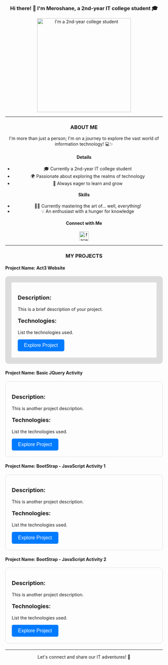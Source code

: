 <div align="center">

### Hi there! 👋 I'm Meroshane, a 2nd-year IT college student 🎓

<img src="https://scontent.fmnl17-2.fna.fbcdn.net/v/t1.6435-9/118007885_946080832571101_1776406030291214443_n.jpg?_nc_cat=107&ccb=1-7&_nc_sid=7a1959&_nc_eui2=AeGdLqE4DMzEQEU9MxFTZRpVe1nnvLAbPCZ7Wee8sBs8Jon80XWobkjzuUNTrEZcTDL7oN82oixC8JoGSkFwMQvo&_nc_ohc=0kkCRN4j0voAX9O2PM7&_nc_ht=scontent.fmnl17-2.fna&oh=00_AfAPS6mp-gju3wsyCGwoaogtAwWcTS8j19g0E1Mlx6lHXQ&oe=659F2FC7" alt="I'm a 2nd-year college student" width="300">

---

### ABOUT ME
I'm more than just a person; I'm on a journey to explore the vast world of information technology! 💻✨

#### Details
- 🎓 Currently a 2nd-year IT college student
- 🌍 Passionate about exploring the realms of technology
- 🧠 Always eager to learn and grow

#### Skills
- 🤷‍♂️ Currently mastering the art of... well, everything!
- 💡 An enthusiast with a hunger for knowledge

#### Connect with Me
[<img src='https://cdn.jsdelivr.net/npm/simple-icons@3.0.1/icons/facebook.svg' alt='facebook' height='30'>](https://www.facebook.com/watcher.shane01)

---

### MY PROJECTS

<div align="left">

#### Project Name: Act3 Website
<div style="border: 20px solid #ddd; border-radius: 10px; padding: 20px; margin-bottom: 20px;">
  <p style="font-size: 18px; font-weight: bold;">Description:</p>
  <p>This is a brief description of your project.</p>
  <p style="font-size: 18px; font-weight: bold;">Technologies:</p>
  <p>List the technologies used.</p>
  <a href="https://bentebentetres.github.io/Act3" style="text-decoration: none;">
    <button type="button" style="background-color: #007BFF; color: white; padding: 10px 20px; border: none; border-radius: 5px; cursor: pointer; font-size: 16px;">
      Explore Project
    </button>
  </a>
</div>

#### Project Name: Basic JQuery Activity
<div style="border: 1px solid #ddd; border-radius: 10px; padding: 20px; margin-bottom: 20px;">
  <p style="font-size: 18px; font-weight: bold;">Description:</p>
  <p>This is another project description.</p>
  <p style="font-size: 18px; font-weight: bold;">Technologies:</p>
  <p>List the technologies used.</p>
  <a href="https://bentebentetres.github.io/PacaMeroshane-Jquery" style="text-decoration: none;">
    <button type="button" style="background-color: #007BFF; color: white; padding: 10px 20px; border: none; border-radius: 5px; cursor: pointer; font-size: 16px;">
      Explore Project
    </button>
  </a>
</div>

#### Project Name: BootStrap - JavaScript Activity 1
<div style="border: 1px solid #ddd; border-radius: 10px; padding: 20px; margin-bottom: 20px;">
  <p style="font-size: 18px; font-weight: bold;">Description:</p>
  <p>This is another project description.</p>
  <p style="font-size: 18px; font-weight: bold;">Technologies:</p>
  <p>List the technologies used.</p>
  <a href="https://bentebentetres.github.io/ProgressBarHtmlCssJs" style="text-decoration: none;">
    <button type="button" style="background-color: #007BFF; color: white; padding: 10px 20px; border: none; border-radius: 5px; cursor: pointer; font-size: 16px;">
      Explore Project
    </button>
  </a>
</div>

#### Project Name: BootStrap - JavaScript Activity 2
<div style="border: 1px solid #ddd; border-radius: 10px; padding: 20px; margin-bottom: 20px;">
  <p style="font-size: 18px; font-weight: bold;">Description:</p>
  <p>This is another project description.</p>
  <p style="font-size: 18px; font-weight: bold;">Technologies:</p>
  <p>List the technologies used.</p>
  <a href="https://bentebentetres.github.io/Paca_Bootsrap" style="text-decoration: none;">
    <button type="button" style="background-color: #007BFF; color: white; padding: 10px 20px; border: none; border-radius: 5px; cursor: pointer; font-size: 16px;">
      Explore Project
    </button>
  </a>
</div>

</div>

---

Let's connect and share our IT adventures! 🚀

</div>
